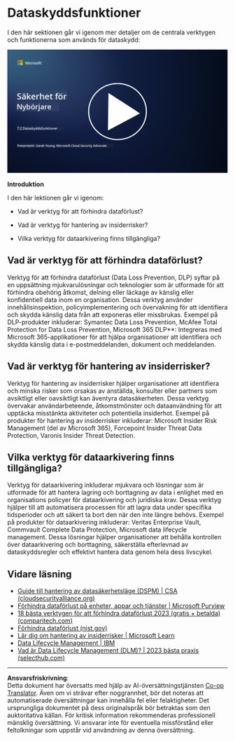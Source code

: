 <!--
CO_OP_TRANSLATOR_METADATA:
{
  "original_hash": "50697add9758e54693442d502d2d5f8a",
  "translation_date": "2025-09-04T00:56:17+00:00",
  "source_file": "7.2 Data security capabilities.md",
  "language_code": "sv"
}
-->
# Dataskyddsfunktioner

I den här sektionen går vi igenom mer detaljer om de centrala verktygen och funktionerna som används för dataskydd:

[![Titta på videon](../../translated_images/7-2_placeholder.1f3c39f0c7cfea7ef355438079e171e047a0f79c8dc0b63ad78513b1910f7cdf.sv.png)](https://learn-video.azurefd.net/vod/player?id=0c9fff7c-e17c-4a14-ac3b-69b5a5786f55)

**Introduktion**

I den här lektionen går vi igenom:

- Vad är verktyg för att förhindra dataförlust?

- Vad är verktyg för hantering av insiderrisker?

- Vilka verktyg för dataarkivering finns tillgängliga?

## Vad är verktyg för att förhindra dataförlust?

Verktyg för att förhindra dataförlust (Data Loss Prevention, DLP) syftar på en uppsättning mjukvarulösningar och teknologier som är utformade för att förhindra obehörig åtkomst, delning eller läckage av känslig eller konfidentiell data inom en organisation. Dessa verktyg använder innehållsinspektion, policyimplementering och övervakning för att identifiera och skydda känslig data från att exponeras eller missbrukas. Exempel på DLP-produkter inkluderar: Symantec Data Loss Prevention, McAfee Total Protection for Data Loss Prevention, Microsoft 365 DLP**: Integreras med Microsoft 365-applikationer för att hjälpa organisationer att identifiera och skydda känslig data i e-postmeddelanden, dokument och meddelanden.

## Vad är verktyg för hantering av insiderrisker?

Verktyg för hantering av insiderrisker hjälper organisationer att identifiera och minska risker som orsakas av anställda, konsulter eller partners som avsiktligt eller oavsiktligt kan äventyra datasäkerheten. Dessa verktyg övervakar användarbeteende, åtkomstmönster och dataanvändning för att upptäcka misstänkta aktiviteter och potentiella insiderhot. Exempel på produkter för hantering av insiderrisker inkluderar: Microsoft Insider Risk Management (del av Microsoft 365), Forcepoint Insider Threat Data Protection, Varonis Insider Threat Detection.

## Vilka verktyg för dataarkivering finns tillgängliga?

Verktyg för dataarkivering inkluderar mjukvara och lösningar som är utformade för att hantera lagring och borttagning av data i enlighet med en organisations policyer för dataarkivering och juridiska krav. Dessa verktyg hjälper till att automatisera processen för att lagra data under specifika tidsperioder och att säkert ta bort den när den inte längre behövs. Exempel på produkter för dataarkivering inkluderar: Veritas Enterprise Vault, Commvault Complete Data Protection, Microsoft data lifecycle management. Dessa lösningar hjälper organisationer att behålla kontrollen över dataarkivering och borttagning, säkerställa efterlevnad av dataskyddsregler och effektivt hantera data genom hela dess livscykel.

## Vidare läsning

- [Guide till hantering av datasäkerhetsläge (DSPM) | CSA (cloudsecurityalliance.org)](https://cloudsecurityalliance.org/blog/2023/03/31/the-big-guide-to-data-security-posture-management-dspm/)
- [Förhindra dataförlust på enheter, appar och tjänster | Microsoft Purview](https://youtu.be/hvqq8L_0kgI)
- [18 bästa verktygen för att förhindra dataförlust 2023 (gratis + betalda) (comparitech.com)](https://www.comparitech.com/data-privacy-management/data-loss-prevention-tools-software/)
- [Förhindra dataförlust (nist.gov)](https://tsapps.nist.gov/publication/get_pdf.cfm?pub_id=904672)
- [Lär dig om hantering av insiderrisker | Microsoft Learn](https://learn.microsoft.com/purview/insider-risk-management?WT.mc_id=academic-96948-sayoung)
- [Data Lifecycle Management | IBM](https://www.ibm.com/topics/data-lifecycle-management)
- [Vad är Data Lifecycle Management (DLM)? | 2023 bästa praxis (selecthub.com)](https://www.selecthub.com/big-data-analytics/data-lifecycle-management/)

---

**Ansvarsfriskrivning**:  
Detta dokument har översatts med hjälp av AI-översättningstjänsten [Co-op Translator](https://github.com/Azure/co-op-translator). Även om vi strävar efter noggrannhet, bör det noteras att automatiserade översättningar kan innehålla fel eller felaktigheter. Det ursprungliga dokumentet på dess originalspråk bör betraktas som den auktoritativa källan. För kritisk information rekommenderas professionell mänsklig översättning. Vi ansvarar inte för eventuella missförstånd eller feltolkningar som uppstår vid användning av denna översättning.